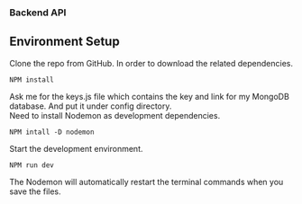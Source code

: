 ### Backend API

## Environment Setup

Clone the repo from GitHub. In order to download the related dependencies.
```
NPM install
``` 

Ask me for the keys.js file which contains the key and link for my MongoDB database. And put it under config directory. \
Need to install Nodemon as development dependencies.

```
NPM intall -D nodemon
```

Start the development environment.
```
NPM run dev
```

The Nodemon will automatically restart the terminal commands when you save the files.